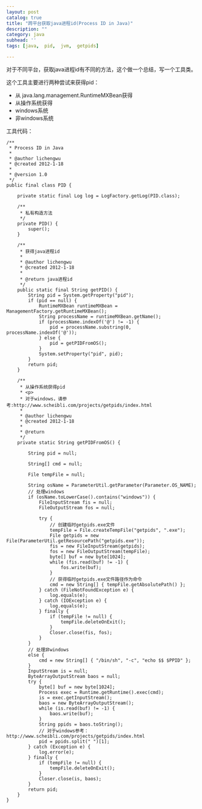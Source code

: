 ```yaml
---
layout: post
catalog: true
title: "跨平台获取java进程id(Process ID in Java)"
description: ""
category: java
subhead: ''
tags: [java,  pid,  jvm,  getpids]

---
```


对于不同平台，获取java进程id有不同的方法，这个做一个总结，写一个工具类。

这个工具主要进行两种尝试来获得pid：

* 从 java.lang.management.RuntimeMXBean获得
* 从操作系统获得
* windows系统
* 非windows系统

工具代码：

    /**
     * Process ID in Java
     *
     * @author lichengwu
     * @created 2012-1-18
     *
     * @version 1.0
     */
    public final class PID {

        private static final Log log = LogFactory.getLog(PID.class);

        /**
         * 私有构造方法
         */
        private PID() {
            super();
        }

        /**
         * 获得java进程id
         *
         * @author lichengwu
         * @created 2012-1-18
         *
         * @return java进程id
         */
        public static final String getPID() {
            String pid = System.getProperty("pid");
            if (pid == null) {
                RuntimeMXBean runtimeMXBean = ManagementFactory.getRuntimeMXBean();
                String processName = runtimeMXBean.getName();
                if (processName.indexOf('@') != -1) {
                    pid = processName.substring(0, processName.indexOf('@'));
                } else {
                    pid = getPIDFromOS();
                }
                System.setProperty("pid", pid);
            }
            return pid;
        }

        /**
         * 从操作系统获得pid
         * <p>
         * 对于windows，请参考:http://www.scheibli.com/projects/getpids/index.html
         *
         * @author lichengwu
         * @created 2012-1-18
         *
         * @return
         */
        private static String getPIDFromOS() {

            String pid = null;

            String[] cmd = null;

            File tempFile = null;

            String osName = ParameterUtil.getParameter(Parameter.OS_NAME);
            // 处理windows
            if (osName.toLowerCase().contains("windows")) {
                FileInputStream fis = null;
                FileOutputStream fos = null;

                try {
                    // 创建临时getpids.exe文件
                    tempFile = File.createTempFile("getpids", ".exe");
                    File getpids = new File(ParameterUtil.getResourcePath("getpids.exe"));
                    fis = new FileInputStream(getpids);
                    fos = new FileOutputStream(tempFile);
                    byte[] buf = new byte[1024];
                    while (fis.read(buf) != -1) {
                        fos.write(buf);
                    }
                    // 获得临时getpids.exe文件路径作为命令
                    cmd = new String[] { tempFile.getAbsolutePath() };
                } catch (FileNotFoundException e) {
                    log.equals(e);
                } catch (IOException e) {
                    log.equals(e);
                } finally {
                    if (tempFile != null) {
                        tempFile.deleteOnExit();
                    }
                    Closer.close(fis, fos);
                }
            }
            // 处理非windows
            else {
                cmd = new String[] { "/bin/sh", "-c", "echo $$ $PPID" };
            }
            InputStream is = null;
            ByteArrayOutputStream baos = null;
            try {
                byte[] buf = new byte[1024];
                Process exec = Runtime.getRuntime().exec(cmd);
                is = exec.getInputStream();
                baos = new ByteArrayOutputStream();
                while (is.read(buf) != -1) {
                    baos.write(buf);
                }
                String ppids = baos.toString();
                // 对于windows参考：http://www.scheibli.com/projects/getpids/index.html
                pid = ppids.split(" ")[1];
            } catch (Exception e) {
                log.error(e);
            } finally {
                if (tempFile != null) {
                    tempFile.deleteOnExit();
                }
                Closer.close(is, baos);
            }
            return pid;
        }
    }


